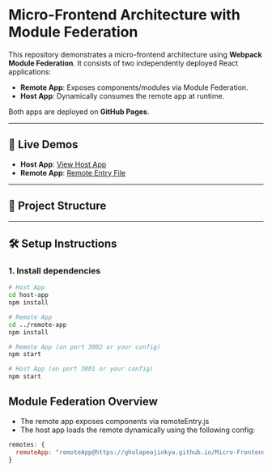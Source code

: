 # Micro-Frontend Architecture with Module Federation

This repository demonstrates a micro-frontend architecture using **Webpack Module Federation**. It consists of two independently deployed React applications:

- **Remote App**: Exposes components/modules via Module Federation.
- **Host App**: Dynamically consumes the remote app at runtime.

Both apps are deployed on **GitHub Pages**.

---

## 🚀 Live Demos

- **Host App**: [View Host App](https://gholapeajinkya.github.io/Micro-Frontend/host-app/)
- **Remote App**: [Remote Entry File](https://gholapeajinkya.github.io/Micro-Frontend/remote-app/remoteEntry.js)

---

## 📁 Project Structure

---

## 🛠️ Setup Instructions

### 1. Install dependencies

```bash
# Host App
cd host-app
npm install

# Remote App
cd ../remote-app
npm install

# Remote App (on port 3002 or your config)
npm start

# Host App (on port 3001 or your config)
npm start
```
## Module Federation Overview
- The remote app exposes components via remoteEntry.js
- The host app loads the remote dynamically using the following config:

```javascript
remotes: {
  remoteApp: "remoteApp@https://gholapeajinkya.github.io/Micro-Frontend/remote-app/remoteEntry.js"
}
```
